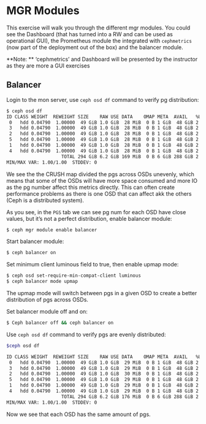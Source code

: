 # MGR Modules 

This exercise will walk you through the different mgr modules. You could see the Dashboard (that has turned into a RW and can be used as operational GUI), the Prometheus module the integrated with `cephmetrics` (now part of the deployment out of the box) and the balancer module. 

**Note: ** ‘cephmetrics’ and Dashboard will be presented  by the instructor as they are more a GUI exercises 

## Balancer 

Login to the mon server, use `ceph osd df` command to verify pg distribution: 

```bash
$ ceph osd df 
ID CLASS WEIGHT  REWEIGHT SIZE    RAW USE DATA    OMAP META  AVAIL   %USE VAR  PGS STATUS 
 0   hdd 0.04790  1.00000  49 GiB 1.0 GiB  28 MiB  0 B 1 GiB  48 GiB 2.10 1.00  36     up 
 3   hdd 0.04790  1.00000  49 GiB 1.0 GiB  28 MiB  0 B 1 GiB  48 GiB 2.10 1.00  44     up 
 2   hdd 0.04790  1.00000  49 GiB 1.0 GiB  28 MiB  0 B 1 GiB  48 GiB 2.10 1.00  39     up 
 5   hdd 0.04790  1.00000  49 GiB 1.0 GiB  28 MiB  0 B 1 GiB  48 GiB 2.10 1.00  41     up 
 1   hdd 0.04790  1.00000  49 GiB 1.0 GiB  28 MiB  0 B 1 GiB  48 GiB 2.10 1.00  43     up 
 4   hdd 0.04790  1.00000  49 GiB 1.0 GiB  28 MiB  0 B 1 GiB  48 GiB 2.10 1.00  37     up 
                    TOTAL 294 GiB 6.2 GiB 169 MiB  0 B 6 GiB 288 GiB 2.10                 
MIN/MAX VAR: 1.00/1.00  STDDEV: 0
```

We see the the CRUSH map divided the pgs across OSDs unevenly, which means that some of the OSDs will have more space consumed and more IO as the pg number affect this metrics directly. This can often create performance problems as there is one OSD that can affect akk the others (Ceph is a distributed system). 

As you see, in the `PGS` tab we can see pg num for each OSD have close values, but it’s not a perfect distribution, enable balancer module: 

```bash
$ ceph mgr module enable balancer 
```

Start balancer module: 

```bash
$ ceph balancer on 
```

Set minimum client luminous field to true, then enable upmap mode: 

```bash
$ ceph osd set-require-min-compat-client luminous
$ ceph balancer mode upmap
```

The upmap mode will switch between pgs in a given OSD to create a better distribution of pgs across OSDs. 

Set balancer module off and on:

```bash
$ Ceph balancer off && ceph balancer on 
```

Use `ceph osd df` command to verify pgs are evenly distributed: 

```bash
$ceph osd df 

ID CLASS WEIGHT  REWEIGHT SIZE    RAW USE DATA    OMAP META  AVAIL   %USE VAR  PGS STATUS 
 0   hdd 0.04790  1.00000  49 GiB 1.0 GiB  29 MiB  0 B 1 GiB  48 GiB 2.10 1.00  40     up 
 3   hdd 0.04790  1.00000  49 GiB 1.0 GiB  29 MiB  0 B 1 GiB  48 GiB 2.10 1.00  41     up 
 2   hdd 0.04790  1.00000  49 GiB 1.0 GiB  30 MiB  0 B 1 GiB  48 GiB 2.10 1.00  39     up 
 5   hdd 0.04790  1.00000  49 GiB 1.0 GiB  29 MiB  0 B 1 GiB  48 GiB 2.10 1.00  41     up 
 1   hdd 0.04790  1.00000  49 GiB 1.0 GiB  29 MiB  0 B 1 GiB  48 GiB 2.10 1.00  40     up 
 4   hdd 0.04790  1.00000  49 GiB 1.0 GiB  29 MiB  0 B 1 GiB  48 GiB 2.10 1.00  40     up 
                    TOTAL 294 GiB 6.2 GiB 176 MiB  0 B 6 GiB 288 GiB 2.10                 
MIN/MAX VAR: 1.00/1.00  STDDEV: 0
```

Now we see that each OSD has the same amount of pgs. 



